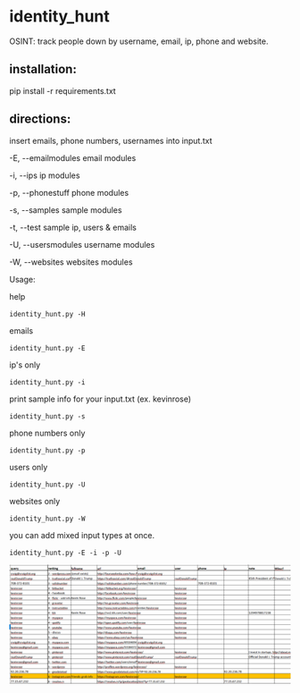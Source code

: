 # identity_hunt
OSINT: track people down by username, email, ip, phone and website.

## installation:

pip install -r requirements.txt

## directions:
insert emails, phone numbers, usernames into input.txt

-E, --emailmodules    email modules

-i, --ips             ip modules

-p, --phonestuff      phone modules

-s, --samples         sample modules

-t, --test            sample ip, users & emails

-U, --usersmodules    username modules

-W, --websites        websites modules

Usage:

help
```
identity_hunt.py -H
```
emails
```
identity_hunt.py -E
```
ip's only
```
identity_hunt.py -i
```
print sample info for your input.txt (ex. kevinrose)
```
identity_hunt.py -s
```
phone numbers only
```
identity_hunt.py -p
```
users only
```
identity_hunt.py -U
```
websites only
```
identity_hunt.py -W
```
you can add mixed input types at once.
```
identity_hunt.py -E -i -p -U
```


![sample output](Images/intel_sample.png)

